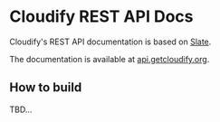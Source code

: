 
Cloudify REST API Docs
======================

Cloudify's REST API documentation is based on [Slate](https://github.com/tripit/slate).

The documentation is available at [api.getcloudify.org](http://api.getcloudify.org).

How to build
------------

TBD...
